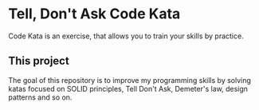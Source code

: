 # Tell, Don't Ask Code Kata

Code Kata is an exercise, that allows you to train your skills by practice.

## This project
The goal of this repository is to improve my programming skills by solving katas focused on SOLID principles,
Tell Don't Ask, Demeter's law, design patterns and so on.